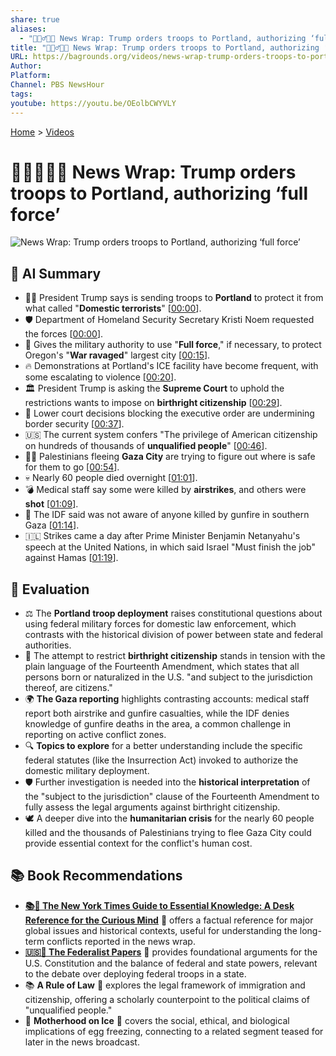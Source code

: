 ```yaml
---
share: true
aliases:
  - "📢👮‍♂️🇺🇸 News Wrap: Trump orders troops to Portland, authorizing ‘full force’"
title: "📢👮‍♂️🇺🇸 News Wrap: Trump orders troops to Portland, authorizing ‘full force’"
URL: https://bagrounds.org/videos/news-wrap-trump-orders-troops-to-portland-authorizing-full-force
Author:
Platform:
Channel: PBS NewsHour
tags:
youtube: https://youtu.be/OEolbCWYVLY
---
```

[Home](../index.md) > [Videos](./index.md)  
# 📢👮‍♂️🇺🇸 News Wrap: Trump orders troops to Portland, authorizing ‘full force’  
![News Wrap: Trump orders troops to Portland, authorizing ‘full force’](https://youtu.be/OEolbCWYVLY)  
  
## 🤖 AI Summary  
* 🧑‍⚖️ President Trump says is sending troops to **Portland** to protect it from what called "**Domestic terrorists**" \[[00:00](http://www.youtube.com/watch?v=OEolbCWYVLY&t=0)].  
* 🛡️ Department of Homeland Security Secretary Kristi Noem requested the forces \[[00:00](http://www.youtube.com/watch?v=OEolbCWYVLY&t=0)].  
* 💪 Gives the military authority to use "**Full force**," if necessary, to protect Oregon's "**War ravaged**" largest city \[[00:15](http://www.youtube.com/watch?v=OEolbCWYVLY&t=15)].  
* 🔥 Demonstrations at Portland's ICE facility have become frequent, with some escalating to violence \[[00:20](http://www.youtube.com/watch?v=OEolbCWYVLY&t=20)].  
* 🏛️ President Trump is asking the **Supreme Court** to uphold the restrictions wants to impose on **birthright citizenship** \[[00:29](http://www.youtube.com/watch?v=OEolbCWYVLY&t=29)].  
* 🚧 Lower court decisions blocking the executive order are undermining border security \[[00:37](http://www.youtube.com/watch?v=OEolbCWYVLY&t=37)].  
* 🇺🇸 The current system confers "The privilege of American citizenship on hundreds of thousands of **unqualified people**" \[[00:46](http://www.youtube.com/watch?v=OEolbCWYVLY&t=46)].  
* 🏃‍♀️ Palestinians fleeing **Gaza City** are trying to figure out where is safe for them to go \[[00:54](http://www.youtube.com/watch?v=OEolbCWYVLY&t=54)].  
* 💀 Nearly 60 people died overnight \[[01:01](http://www.youtube.com/watch?v=OEolbCWYVLY&t=61)].  
* 💣 Medical staff say some were killed by **airstrikes**, and others were **shot** \[[01:09](http://www.youtube.com/watch?v=OEolbCWYVLY&t=69)].  
* 🚫 The IDF said was not aware of anyone killed by gunfire in southern Gaza \[[01:14](http://www.youtube.com/watch?v=OEolbCWYVLY&t=74)].  
* 🇮🇱 Strikes came a day after Prime Minister Benjamin Netanyahu's speech at the United Nations, in which said Israel "Must finish the job" against Hamas \[[01:19](http://www.youtube.com/watch?v=OEolbCWYVLY&t=79)].  
  
## 🤔 Evaluation  
* ⚖️ The **Portland troop deployment** raises constitutional questions about using federal military forces for domestic law enforcement, which contrasts with the historical division of power between state and federal authorities.  
* 📜 The attempt to restrict **birthright citizenship** stands in tension with the plain language of the Fourteenth Amendment, which states that all persons born or naturalized in the U.S. "and subject to the jurisdiction thereof, are citizens."  
* 🌍 **The Gaza reporting** highlights contrasting accounts: medical staff report both airstrike and gunfire casualties, while the IDF denies knowledge of gunfire deaths in the area, a common challenge in reporting on active conflict zones.  
* 🔍 **Topics to explore** for a better understanding include the specific federal statutes (like the Insurrection Act) invoked to authorize the domestic military deployment.  
* 🛡️ Further investigation is needed into the **historical interpretation** of the "subject to the jurisdiction" clause of the Fourteenth Amendment to fully assess the legal arguments against birthright citizenship.  
* 🕊️ A deeper dive into the **humanitarian crisis** for the nearly 60 people killed and the thousands of Palestinians trying to flee Gaza City could provide essential context for the conflict's human cost.  
  
## 📚 Book Recommendations  
* **[📚🧠 The New York Times Guide to Essential Knowledge: A Desk Reference for the Curious Mind](../books/the-new-york-times-guide-to-essential-knowledge-a-desk-reference-for-the-curious-mind.md)** 🧐 offers a factual reference for major global issues and historical contexts, useful for understanding the long-term conflicts reported in the news wrap.  
* **[🇺🇸📜 The Federalist Papers](../books/the-federalist-papers.md)** 🗽 provides foundational arguments for the U.S. Constitution and the balance of federal and state powers, relevant to the debate over deploying federal troops in a state.  
* 📚 **A Rule of Law** 💼 explores the legal framework of immigration and citizenship, offering a scholarly counterpoint to the political claims of "unqualified people."  
* 🥚 **Motherhood on Ice** 🔬 covers the social, ethical, and biological implications of egg freezing, connecting to a related segment teased for later in the news broadcast.